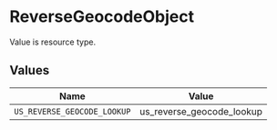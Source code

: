 # ReverseGeocodeObject

Value is resource type.


## Values

| Name                        | Value                       |
| --------------------------- | --------------------------- |
| `US_REVERSE_GEOCODE_LOOKUP` | us_reverse_geocode_lookup   |